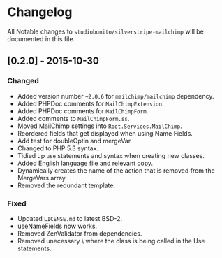 # Changelog

All Notable changes to `studiobonito/silverstripe-mailchimp` will be documented in this file.

## [0.2.0] - 2015-10-30
### Changed
- Added version number `~2.0.6` for `mailchimp/mailchimp` dependency.
- Added PHPDoc comments for `MailChimpExtension`.
- Added PHPDoc comments for `MailChimpForm`.
- Added comments to `MailChimpForm.ss`.
- Moved MailChimp settings into `Root.Services.MailChimp`.
- Reordered fields that get displayed when using Name Fields.
- Add test for doubleOptin and mergeVar.
- Changed to PHP 5.3 syntax.
- Tidied up `use` statements and syntax when creating new classes.
- Added English language file and relevant copy.
- Dynamically creates the name of the action that is removed from the MergeVars array.
- Removed the redundant template.
 

### Fixed
- Updated `LICENSE.md` to latest BSD-2.
- useNameFields now works.
- Removed ZenValidator from dependencies.
- Removed unecessary \ where the class is being called in the Use statements.
